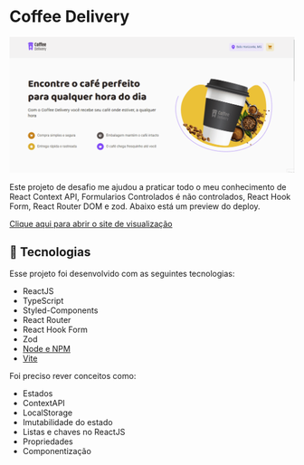 # Coffee Delivery

![preview](./src/assets/GIF/coffeeDelivery.gif)

Este projeto de desafio me ajudou a praticar todo o meu conhecimento de React Context API, Formularios Controlados é não controlados, React Hook Form, React Router DOM e zod. Abaixo está um preview do deploy.

[Clique aqui para abrir o site de visualização](https://coffee-delivery-filipedev6.vercel.app/)

## 🚀 Tecnologias

Esse projeto foi desenvolvido com as seguintes tecnologias:

- ReactJS
- TypeScript
- Styled-Components
- React Router
- React Hook Form
- Zod
- [Node e NPM](https://nodejs.org/)
- [Vite](https://vitejs.dev/)

Foi preciso rever conceitos como:

- Estados
- ContextAPI
- LocalStorage
- Imutabilidade do estado
- Listas e chaves no ReactJS
- Propriedades
- Componentização